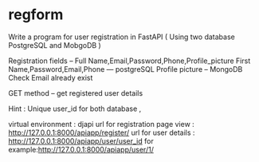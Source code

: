# regform
Write a program for user registration in FastAPI ( Using two database PostgreSQL and MobgoDB )

Registration fields – Full Name,Email,Password,Phone,Profile_picture
First Name,Password,Email,Phone — postgreSQL
Profile picture – MongoDB
Check Email already exist

GET method – get registered user details

Hint : Unique user_id for both database , 


virtual environment : djapi
url for registration page view : http://127.0.0.1:8000/apiapp/register/
url for user details : http://127.0.0.1:8000/apiapp/user/user_id for example:http://127.0.0.1:8000/apiapp/user/1/
